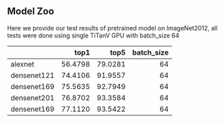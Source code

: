 ## Model Zoo
Here we provide our test results of pretrained model on ImageNet2012, all tests were done using single TiTanV GPU with batch_size 64

|                        |    top1 |    top5 |  batch_size |
|:-----------------------|--------:|--------:|------------:|
| alexnet                | 56.4798 | 79.0281 |     64      |
| densenet121            | 74.4106 | 91.9557 |     64      |
| densenet169            | 75.5635 | 92.7949 |     64      |
| densenet201            | 76.8702 | 93.3584 |     64      |
| densenet169            | 77.1120 | 93.5422 |     64      |